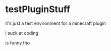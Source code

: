 # testPluginStuff

it's just a test environment for a minecraft plugin

I suck at coding

is funny tho
